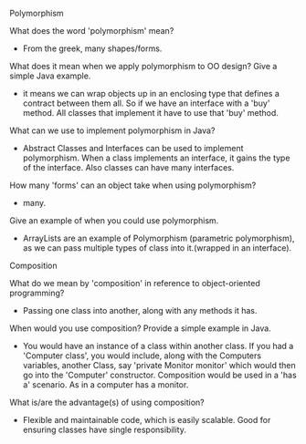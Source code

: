 Polymorphism

What does the word 'polymorphism' mean?
 - From the greek, many shapes/forms.

What does it mean when we apply polymorphism to OO design? Give a simple Java example.
 - it means we can wrap objects up in an enclosing type that defines a contract between them all. So if we have an interface with a 'buy' method. All classes that implement it have to use that 'buy' method.

What can we use to implement polymorphism in Java?
- Abstract Classes and Interfaces can be used to implement polymorphism. When a class implements an interface, it gains the type of the interface. Also classes can have many interfaces.

How many 'forms' can an object take when using polymorphism?
- many.

Give an example of when you could use polymorphism.
- ArrayLists are an example of Polymorphism (parametric polymorphism), as we can pass multiple types of class into it.(wrapped in an interface).


Composition

What do we mean by 'composition' in reference to object-oriented programming?
- Passing one class into another, along with any methods it has.

When would you use composition? Provide a simple example in Java.
- You would have an instance of a class within another class. If you had a 'Computer class', you would include, along with the Computers variables, another Class, say 'private Monitor monitor' which would then go into the 'Computer' constructor. Composition would be used in a 'has a' scenario. As in a computer has a monitor.

What is/are the advantage(s) of using composition?
- Flexible and maintainable code, which is easily scalable. Good for ensuring classes have single responsibility.
